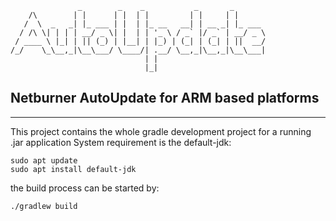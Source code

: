       
                   _        _    _           _       _       
        /\        | |      | |  | |         | |     | |      
       /  \  _   _| |_ ___ | |  | |_ __   __| | __ _| |_ ___ 
      / /\ \| | | | __/ _ \| |  | | '_ \ / _` |/ _` | __/ _ \
     / ____ \ |_| | || (_) | |__| | |_) | (_| | (_| | ||  __/
    /_/    \_\__,_|\__\___/ \____/| .__/ \__,_|\__,_|\__\___|
                                  | |                        
                                  |_|                        

## Netburner AutoUpdate for ARM based platforms ##
___

This project contains the whole gradle development project for a running .jar application
System requirement is the default-jdk:

    sudo apt update
    sudo apt install default-jdk

the build process can be started by:

    ./gradlew build


